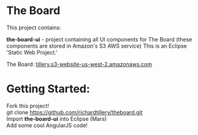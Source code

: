 # The Board

This project contains:

<b>the-board-ui</b> - project containing all UI components for The Board (these components are stored in Amazon's S3 AWS service)
This is an Eclipse 'Static Web Project.'

The Board: <a href="tillery.s3-website-us-west-2.amazonaws.com">tillery.s3-website-us-west-2.amazonaws.com</a>

# Getting Started:
Fork this project!  
git clone https://github.com/richardtillery/theboard.git  
Import <b>the-board-ui</b> into Eclipse (Mars)  
Add some cool AngularJS code!  
